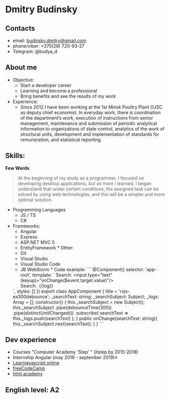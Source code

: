 # Dmitry Budinsky

## Contacts
 * email: budinsky.dmitry@gmail.com
 * phone/viber: +375(29) 720-93-27
 * Telegram: @budya_d

## About me
 * Objective:
    * Start a developer career 
    * Learning and become a professional
    * Bring benefits and see the results of my work
 * Experience:
    * Since 2012 I have been working at the 1st Minsk Poultry Plant OJSC as deputy chief economist. In everyday work, there is coordination of the department’s work, execution of instructions from senior management, maintenance and submission of periodic analytical information to organizations of state control, analytics of the work of structural units, development and implementation of standards for remuneration, and statistical reporting.   

## Skills:

**Few Words**
>At the beginning of my study as a programmer, I focused on developing desktop applications, but as more I learned, I began understand that under certain conditions, the assigned task can be solved by using web technologies, and this will be a simpler and more optimal solution.
   * Programming Languages
     * JS / TS 
     * С#
   * Frameworks:
     * Angular
     * Express
     * ASP.NET MVC 5
     * EntityFramework
    * Other:
      * Git
      * Visual Studio
      * Visual Studio Code
      * JB WebStorm 
    * Code example:
    ```
    @Component({
      selector: 'app-root',
      template: `
        Search: <input type="text" (keyup)="onChange($event.target.value)"/>
        <div *ngFor="let log of _logs">
          Search: &nbsp;{{log}} 
        </div>    
      `,
      styles: []
    })
    export class AppComponent {
      title = 'rxjs-ex300debounce';
      _searchText: string;
      _searchSubject: Subject<string>;
      _logs: Array<string> = [];
      constructor() {
        this._searchSubject = new Subject<string>();
        this._searchSubject
        .pipe(debounceTime(300))
        .pipe(distinctUntilChanged())
        .subscribe(
            searchText => this._logs.push(searchText)
        );
        }
        public onChange(searchText: string){
          this._searchSubject.next(searchText);
        }
    }
    ```
## Dev experience
  * Courses "Computer Academy 'Step' " (itstep.by 2015-2018)
  * Internship Angular (may 2019 - september 2019)&#177;
  * [Learnjavascript.online](https://learnjavascript.online/)
  * [freeCodeCamp](https://www.freecodecamp.org/)
  * [html academy](https://www.freecodecamp.org/)

## English level: A2
